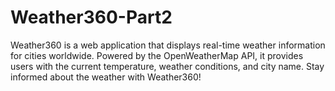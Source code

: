 # Weather360-Part2
Weather360 is a web application that displays real-time weather information for cities worldwide. Powered by the OpenWeatherMap API, it provides users with the current temperature, weather conditions, and city name. Stay informed about the weather with Weather360!
